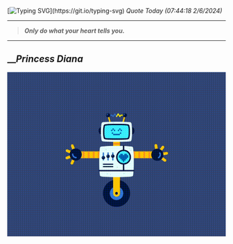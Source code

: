 [![Typing SVG](https://readme-typing-svg.herokuapp.com?font=Press+Start+2P&color=C2F784&size=35&width=900&height=100&lines=Hello+World%2C+I'm+Hung+!)](https://git.io/typing-svg) 
_Quote Today (07:44:18 2/6/2024)_
___
>**_Only do what your heart tells you._**
___

## __**_Princess Diana_**

![RobotDance](src/assets/images/robot-dancing-dribble.gif?style=center)
